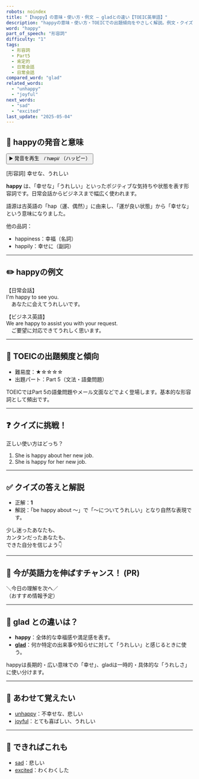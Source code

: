 ```yaml
---
robots: noindex
title: "【happy】の意味・使い方・例文 ― gladとの違い【TOEIC英単語】"
description: "happyの意味・使い方・TOEICでの出題傾向をやさしく解説。例文・クイズ付きでgladとの違いもわかりやすく学べます。"
word: "happy"
part_of_speech: "形容詞"
difficulty: "1"
tags:
  - 形容詞
  - Part5
  - 肯定的
  - 日常会話
  - 日常会話
compared_word: "glad"
related_words:
  - "unhappy"
  - "joyful"
next_words:
  - "sad"
  - "excited"
last_update: "2025-05-04"
---
```


## 🔰 happyの発音と意味

<button class="play-audio" onclick="playTTS('happy')">
  <span class="play-audio-main">
    ▶️ 発音を再生　/ˈhæpi/
  </span>
  <span class="play-audio-sub">
    （ハッピー）
  </span>
</button>

[形容詞] 幸せな、うれしい

**happy** は、「幸せな」「うれしい」といったポジティブな気持ちや状態を表す形容詞です。日常会話からビジネスまで幅広く使われます。

語源は古英語の「hap（運、偶然）」に由来し、「運が良い状態」から「幸せな」という意味になりました。

他の品詞：  
- happiness：幸福（名詞）
- happily：幸せに（副詞）

---

## ✏️ happyの例文

【日常会話】  
I'm happy to see you.  
　あなたに会えてうれしいです。

【ビジネス英語】  
We are happy to assist you with your request.  
　ご要望に対応できてうれしく思います。

---

## 🎯 TOEICの出題頻度と傾向

- 難易度：★☆☆☆☆
- 出題パート：Part 5（文法・語彙問題）

TOEICではPart 5の語彙問題やメール文面などでよく登場します。基本的な形容詞として頻出です。

---

## ❓ クイズに挑戦！

正しい使い方はどっち？

1. She is happy about her new job.  
2. She is happy for her new job.

---

## ✅ クイズの答えと解説

- 正解：**1**
- 解説：「be happy about ～」で「～についてうれしい」となり自然な表現です。

少し迷ったあなたも、  
カンタンだったあなたも、  
できた自分を信じよう👇️

---

## 🚀 今が英語力を伸ばすチャンス！ (PR)

<div class="info-center">
＼今日の理解を次へ／<br>  
（おすすめ情報予定）
</div>

---

## 🤔  glad との違いは？

- **happy**：全体的な幸福感や満足感を表す。
- **[glad](/glad)**：何か特定の出来事や知らせに対して「うれしい」と感じるときに使う。

happyは長期的・広い意味での「幸せ」、gladは一時的・具体的な「うれしさ」に使い分けます。

---

## 🧩 あわせて覚えたい

- [unhappy](/unhappy)：不幸せな、悲しい
- [joyful](/joyful)：とても喜ばしい、うれしい

---

## 📖 できればこれも

- [sad](/sad)：悲しい
- [excited](/excited)：わくわくした

<!-- cvid: aid49_bid45 -->
